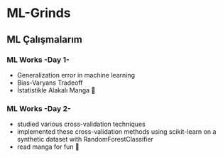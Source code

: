 # ML-Grinds
## ML Çalışmalarım
### ML Works -Day 1-
* Generalization error in machine learning
* Bias-Varyans Tradeoff
* İstatistikle Alakalı Manga 🥸

### ML Works -Day 2-
* studied various cross-validation techniques
* implemented these cross-validation methods using scikit-learn on a synthetic dataset with RandomForestClassifier
* read manga for fun 🥸
